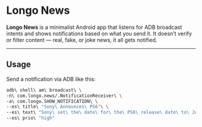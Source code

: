 # Longo News

**Longo News** is a minimalist Android app that listens for ADB broadcast intents and shows notifications based on what you send it. It doesn’t verify or filter content — real, fake, or joke news, it all gets notified.

---

## Usage

Send a notification via ADB like this:

```bash
adb\ shell\ am\ broadcast\ \
-n\ com.longo.news/.NotificationReceiver\ \
-a\ com.longo.SHOW_NOTIFICATION\ \
--es\ title\ "Sony\ Announces\ PS6"\ \
--es\ text\ "Sony\ set\ the\ date\ for\ the\ PS6\ release\ date\ to\ June\ 14\ 2030."\ \
--es\ prio\ "high"

